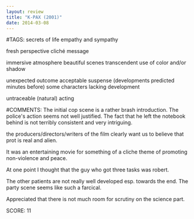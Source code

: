 ```yaml
---
layout: review
title: "K-PAX (2001)"
date: 2014-03-08
---
```


#TAGS:
secrets of life
empathy and sympathy

fresh perspective
cliché message

immersive atmosphere
beautiful scenes
transcendent use of color and/or shadow

unexpected outcome
acceptable suspense (developments predicted minutes before)
some characters lacking development

untraceable (natural) acting

#COMMENTS:
The initial cop scene is a rather brash introduction. The police's action seems not well justified.
The fact that he left the notebook behind is not terribly consistent and very intriguing.

the producers/directors/writers of the film clearly want us to believe that prot is real and alien.

It was an entertaining movie for something of a cliche theme of promoting non-violence and peace.

At one point I thought that the guy who got three tasks was robert.

The other patients are not really well developed esp. towards the end. The party scene seems like such a farcical.

Appreciated that there is not much room for scrutiny on the science part.





SCORE:
11
